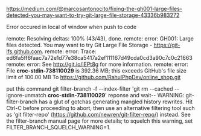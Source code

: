 
https://medium.com/@marcosantonocito/fixing-the-gh001-large-files-detected-you-may-want-to-try-git-large-file-storage-43336b983272

Error occured in local of window when push to code

remote: Resolving deltas: 100% (43/43), done.
remote: error: GH001: Large files detected. You may want to try Git Large File Storage - https://git-lfs.github.com.
remote: error: Trace: ed6fa5ff6faac7a72e1d77e38ca5417a2ef111167d49cda0cd3a90c7c0c21663
remote: error: See http://git.io/iEPt8g for more information.
remote: error: File **croc-stdin-738110029** is 392.36 MB; this exceeds GitHub's file size limit of 100.00 MB
To https://github.com/RahulPhpDev/online_shop.git



put this command
 git filter-branch -f --index-filter 'git rm --cached --ignore-unmatch **croc-stdin-738110029**'
 reponse and wait--
 WARNING: git-filter-branch has a glut of gotchas generating mangled history
         rewrites.  Hit Ctrl-C before proceeding to abort, then use an
         alternative filtering tool such as 'git filter-repo'
         (https://github.com/newren/git-filter-repo/) instead.  See the
         filter-branch manual page for more details; to squelch this warning,
         set FILTER_BRANCH_SQUELCH_WARNING=1.


